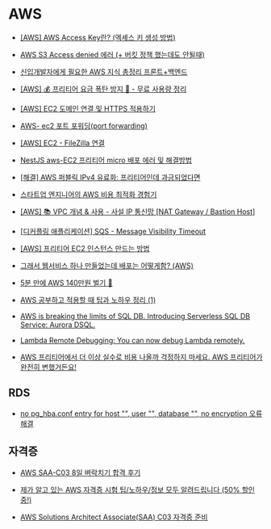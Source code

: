 # AWS

- [[AWS] AWS Access Key란? (엑세스 키 생성 방법)](https://hyunki99.tistory.com/94)

- [AWS S3 Access denied 에러 (+ 버킷 정책 했는데도 안될때)](https://velog.io/@chss3339/AWS-S3-Access-denied-에러)

- [신입개발자에게 필요한 AWS 지식 총정리 프론트+백엔드](https://www.youtube.com/watch?v=xsErrQJWuwc)

- [[AWS] 💰 프리티어 요금 폭탄 방지 💸 - 무료 사용량 정리](https://inpa.tistory.com/entry/AWS-%F0%9F%92%B0-%ED%94%84%EB%A6%AC%ED%8B%B0%EC%96%B4-%EC%9A%94%EA%B8%88-%ED%8F%AD%ED%83%84-%EB%B0%A9%EC%A7%80-%F0%9F%92%B8-%EB%AC%B4%EB%A3%8C-%EC%82%AC%EC%9A%A9%EB%9F%89-%EC%A0%95%EB%A6%AC)

- [[AWS] EC2 도메인 연결 및 HTTPS 적용하기](https://pgmjun.tistory.com/69)

- [AWS- ec2 포트 포워딩(port forwarding)](https://velog.io/@jinseoit/ec2-port-forward)

- [[AWS] EC2 - FileZilla 연결](https://velog.io/@rong5026/AWS-EC2-FileZilla-연결)

- [NestJS aws-EC2 프리티어 micro 배포 에러 및 해결방법](https://mark340.tistory.com/50)

- [[해결] AWS 퍼블릭 IPv4 유료화: 프리티어인데 과금되었다면](https://shortcuts.tistory.com/53)

- [스타트업 엔지니어의 AWS 비용 최적화 경험기](https://tech.inflab.com/20240227-finops-for-startup/)

- [[AWS] 📚 VPC 개념 & 사용 - 사설 IP 통신망 [NAT Gateway / Bastion Host]](https://inpa.tistory.com/entry/AWS-%F0%9F%93%9A-VPC-%EA%B0%9C%EB%85%90-%EC%82%AC%EC%9A%A9-%EC%82%AC%EC%84%A4-IP-%ED%86%B5%EC%8B%A0%EB%A7%9D-NAT-Gateway-Bastion-Host#bastion_host_%EC%8B%A4%EC%A0%84_%EA%B5%AC%EC%B6%95%ED%95%98%EA%B8%B0)

- [[디커플링 애플리케이션] SQS - Message Visibility Timeout](https://ssunw.tistory.com/entry/%EB%94%94%EC%BB%A4%ED%94%8C%EB%A7%81-%EC%95%A0%ED%94%8C%EB%A6%AC%EC%BC%80%EC%9D%B4%EC%85%98-SQS-Message-Visibility-Timeout)

- [[AWS] 프리티어 EC2 인스턴스 만드는 방법](https://velog.io/@sunblock99/AWS-%ED%94%84%EB%A6%AC%ED%8B%B0%EC%96%B4-EC2-%EC%9D%B8%EC%8A%A4%ED%84%B4%EC%8A%A4-%EB%A7%8C%EB%93%9C%EB%8A%94-%EB%B0%A9%EB%B2%95)

- [그래서 웹서비스 하나 만들었는데 배포는 어떻게함? (AWS)](https://www.youtube.com/watch?v=cOUhREAWJNw)

- [5분 만에 AWS 140만원 벌기 🤑](https://velog.io/@hsh111366/5%EB%B6%84-%EB%A7%8C%EC%97%90-AWS-140%EB%A7%8C%EC%9B%90-%EB%B2%8C%EA%B8%B0)

- [AWS 공부하고 적용할 때 팁과 노하우 정리 (1)](https://m.youtube.com/watch?v=0U576aVJtIE&pp=0gcJCfwAo7VqN5tD)

- [AWS is breaking the limits of SQL DB. Introducing Serverless SQL DB Service: Aurora DSQL.](https://m.youtube.com/watch?v=TGQuSrePOPU)

- [Lambda Remote Debugging: You can now debug Lambda remotely.](https://m.youtube.com/watch?v=5WXXXWaFA7M)

- [AWS 프리티어에서 더 이상 실수로 비용 나올까 걱정하지 마세요. AWS 프리티어가 완전히 변했거든요!](https://m.youtube.com/watch?v=8L-uck6lREQ)

## RDS

- [no pg_hba.conf entry for host "<IP>", user "<user>", database "<name>", no encryption 오류 해결](https://velog.io/@mechauk418/DRF-no-pghba.conf-entry-for-host-IP-user-user-database-name-no-encryption-%EC%98%A4%EB%A5%98-%ED%95%B4%EA%B2%B0%EB%B2%95)

## 자격증

- [AWS SAA-C03 8일 벼락치기 합격 후기](https://leeeeeyeon-dev.tistory.com/114)

- [제가 알고 있는 AWS 자격증 시험 팁/노하우/정보 모두 알려드립니다 (50% 할인 중!)](https://www.youtube.com/watch?v=T17iGqvYi6s)

- [AWS Solutions Architect Associate(SAA) C03 자격증 준비](https://aws-hyoh.tistory.com/221)
